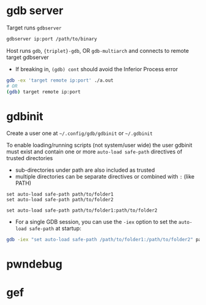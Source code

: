 # gdb server

Target runs `gdbserver`
```sh
gdbserver ip:port /path/to/binary
```

Host runs `gdb`, `{triplet}-gdb`, OR `gdb-multiarch` and connects to remote target gdbserver
- If breaking in, `(gdb) cont` should avoid the Inferior Process error

```sh
gdb -ex 'target remote ip:port' ./a.out
# OR
(gdb) target remote ip:port
```
# gdbinit

Create a user one at `~/.config/gdb/gdbinit` or `~/.gdbinit`

To enable loading/running scripts (not system/user wide) the user gdbinit must exist and contain one or more  `auto-load safe-path` directives of trusted directories
- sub-directories under path are also included as trusted
- multiple directories can be separate directives or combined with `:` (like PATH)
```
set auto-load safe-path path/to/folder1
set auto-load safe-path path/to/folder2

set auto-load safe-path path/to/folder1:path/to/folder2
```

- For a single GDB session, you can use the `-iex` option to set the `auto-load safe-path` at startup:
```sh
gdb -iex "set auto-load safe-path /path/to/folder1:/path/to/folder2" path/to/bin
```

# pwndebug

# gef